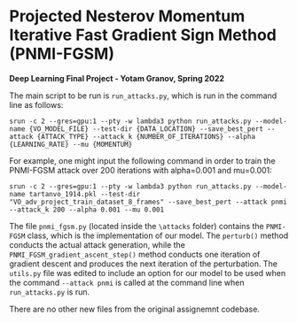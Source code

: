 # Projected Nesterov Momentum Iterative Fast Gradient Sign Method (PNMI-FGSM)
**Deep Learning Final Project - Yotam Granov, Spring 2022**

The main script to be run is `run_attacks.py`, which is run in the command line as follows:

```
srun -c 2 --gres=gpu:1 --pty -w lambda3 python run_attacks.py --model-name {VO_MODEL_FILE} --test-dir {DATA_LOCATION} --save_best_pert --attack {ATTACK_TYPE} --attack_k {NUMBER_OF_ITERATIONS} --alpha {LEARNING_RATE} --mu {MOMENTUM}
```
For example, one might input the following command in order to train the PNMI-FGSM attack over 200 iterations with alpha=0.001 and mu=0.001:
```
srun -c 2 --gres=gpu:1 --pty -w lambda3 python run_attacks.py --model-name tartanvo_1914.pkl --test-dir "VO_adv_project_train_dataset_8_frames" --save_best_pert --attack pnmi --attack_k 200 --alpha 0.001 --mu 0.001
```

The file `pnmi_fgsm.py` (located inside the `\attacks` folder) contains the `PNMI-FGSM` class, which is the implementation of our model. The `perturb()` method conducts the actual attack generation, while the `PNMI_FGSM_gradient_ascent_step()` method conducts one iteration of gradient descent and produces the next iteration of the perturbation. The `utils.py` file was edited to include an option for our model to be used when the command `--attack pnmi` is called at the command line when `run_attacks.py` is run.

There are no other new files from the original assignemnt codebase.
